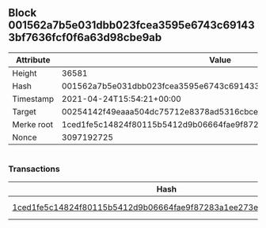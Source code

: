 ## Block 001562a7b5e031dbb023fcea3595e6743c691433bf7636fcf0f6a63d98cbe9ab

Attribute | Value
--- | ---
Height | 36581
Hash | 001562a7b5e031dbb023fcea3595e6743c691433bf7636fcf0f6a63d98cbe9ab
Timestamp | 2021-04-24T15:54:21+00:00
Target | 00254142f49eaaa504dc75712e8378ad5316cbcead634704b3734b6271167cc4
Merke root | 1ced1fe5c14824f80115b5412d9b06664fae9f87283a1ee273e50f1bb2c981c7
Nonce | 3097192725

```

```

### Transactions

Hash | Amount
--- | ---
[1ced1fe5c14824f80115b5412d9b06664fae9f87283a1ee273e50f1bb2c981c7](1ced1fe5c14824f80115b5412d9b06664fae9f87283a1ee273e50f1bb2c981c7.md) | 10.00000000 SKEPTI 
